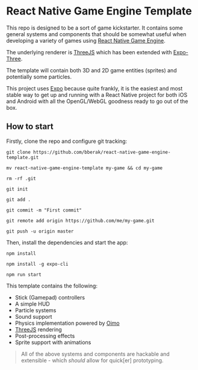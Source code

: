 # React Native Game Engine Template

This repo is designed to be a sort of game kickstarter. It contains some general systems and components that should be somewhat useful when developing a variety of games using [React Native Game Engine](https://github.com/bberak/react-native-game-engine).

The underlying renderer is [ThreeJS](https://github.com/mrdoob/three.js) which has been extended with [Expo-Three](https://github.com/expo/expo-three).

The template will contain both 3D and 2D game entities (sprites) and potentially some particles.

This project uses [Expo](https://expo.io) because quite frankly, it is the easiest and most stable way to get up and running with a React Native project for both iOS and Android with all the OpenGL/WebGL goodness ready to go out of the box.

## How to start

Firstly, clone the repo and configure git tracking:

```
git clone https://github.com/bberak/react-native-game-engine-template.git

mv react-native-game-engine-template my-game && cd my-game

rm -rf .git

git init

git add .

git commit -m "First commit"

git remote add origin https://github.com/me/my-game.git

git push -u origin master

```

Then, install the dependencies and start the app:

```
npm install

npm install -g expo-cli

npm run start
```

This template contains the following:

- Stick (Gamepad) controllers
- A simple HUD
- Particle systems
- Sound support
- Physics implementation powered by [Oimo](https://github.com/lo-th/Oimo.js/)
- [ThreeJS](https://github.com/mrdoob/three.js) rendering
- Post-processing effects
- Sprite support with animations

> All of the above systems and components are hackable and extensible - which *should* allow for quick[er] prototyping.
